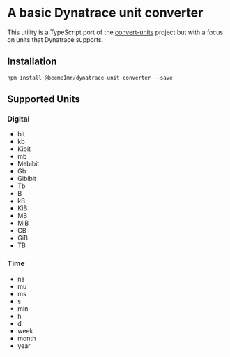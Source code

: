 # A basic Dynatrace unit converter

This utility is a TypeScript port of the [convert-units](https://github.com/ben-ng/convert-units) project but with a focus on units that Dynatrace supports.

## Installation

```
npm install @beeme1mr/dynatrace-unit-converter --save
```

## Supported Units

### Digital

- bit
- kb
- Kibit
- mb
- Mebibit
- Gb
- Gibibit
- Tb
- B
- kB
- KiB
- MB
- MiB
- GB
- GiB
- TB

### Time

- ns
- mu
- ms
- s
- min
- h
- d
- week
- month
- year
